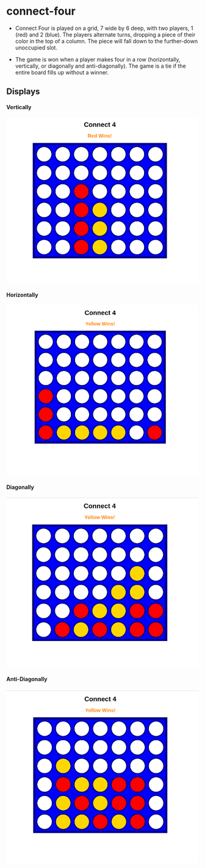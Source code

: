 # connect-four

- Connect Four is played on a grid, 7 wide by 6 deep, with two players, 1 (red) and 2 (blue). The players alternate turns, dropping a piece of their color in the top of a column. The piece will fall down to the further-down unoccupied slot.

- The game is won when a player makes four in a row (horizontally, vertically, or diagonally and anti-diagonally). The game is a tie if the entire board fills up without a winner.

## Displays
#### Vertically
![](./images/Connect-41.png)
#### Horizontally
![](./images/Connect-42.png)
#### Diagonally
![](./images/Connect-43.png)
#### Anti-Diagonally
![](./images/Connect-44.png)